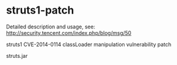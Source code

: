 struts1-patch
=============

Detailed description and usage, see:
http://security.tencent.com/index.php/blog/msg/50


struts1 CVE-2014-0114 classLoader manipulation vulnerability patch 

struts.jar

